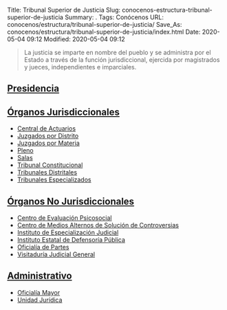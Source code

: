 Title: Tribunal Superior de Justicia
Slug: conocenos-estructura-tribunal-superior-de-justicia
Summary: .
Tags: Conócenos
URL: conocenos/estructura/tribunal-superior-de-justicia/
Save_As: conocenos/estructura/tribunal-superior-de-justicia/index.html
Date: 2020-05-04 09:12
Modified: 2020-05-04 09:12


> La justicia se imparte en nombre del pueblo y se administra por el Estado a través de la función jurisdiccional, ejercida por magistrados y jueces, independientes e imparciales.

## [Presidencia](presidencia/)

## [Órganos Jurisdiccionales](organos-jurisdiccionales/)

* [Central de Actuarios](organos-jurisdiccionales/central-de-actuarios/)
* [Juzgados por Distrito](organos-jurisdiccionales/juzgados-por-distrito/)
* [Juzgados por Materia](organos-jurisdiccionales/juzgados-por-materia/)
* [Pleno](organos-jurisdiccionales/pleno/)
* [Salas](organos-jurisdiccionales/salas/)
* [Tribunal Constitucional](organos-jurisdiccionales/tribunal-constitucional/)
* [Tribunales Distritales](organos-jurisdiccionales/tribunales-distritales/)
* [Tribunales Especializados](organos-jurisdiccionales/tribunales-especializados/)

## [Órganos No Jurisdiccionales](organos-no-jurisdiccionales/)

* [Centro de Evaluación Psicosocial](organos-no-jurisdiccionales/centro-de-evaluacion-psicosocial/)
* [Centro de Medios Alternos de Solución de Controversias](organos-no-jurisdiccionales/centro-de-medios-alternos-de-solucion-de-controversias/)
* [Instituto de Especialización Judicial](organos-no-jurisdiccionales/instituto-de-especializacion-judicial/)
* [Instituto Estatal de Defensoría Pública](organos-no-jurisdiccionales/instituto-estatal-de-defensoria-publica/)
* [Oficialía de Partes](organos-no-jurisdiccionales/oficialia-de-partes/)
* [Visitaduría Judicial General](organos-no-jurisdiccionales/visitaduria-judicial-general/)

## [Administrativo](administrativos/)

* [Oficialía Mayor](administrativos/oficialia-mayor/)
* [Unidad Jurídica](administrativos/unidad-juridica/)



